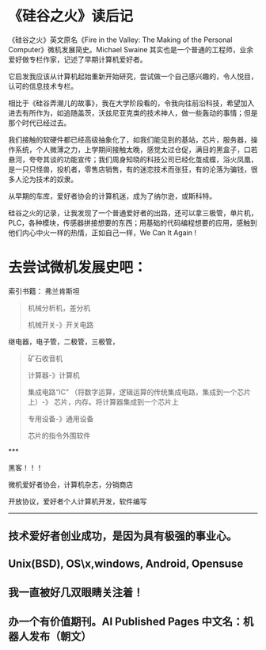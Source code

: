 《硅谷之火》读后记
==========================================

《硅谷之火》英文原名《Fire in the Valley: The Making of the Personal Computer》微机发展简史。Michael Swaine 其实也是一个普通的工程师，业余爱好做专栏作家，记述了早期计算机爱好者。

它启发我应该从计算机起始重新开始研究，尝试做一个自己感兴趣的，令人悦目，认可的信息技术专栏。

相比于《硅谷弄潮儿的故事》，我在大学阶段看的，令我向往前沿科技，希望加入进去有所作为，如追随盖茨，沃兹尼亚克类的技术神人，做一些轰动的事情；但是那个时代已经过去。

我们接触的软硬件都已经高级抽象化了，如我们能见到的基站，芯片，服务器，操作系统，个人微薄之力，上学期间接触太晚，感觉太过仓促，满目的黑盒子，口若悬河，夸夸其谈的功能宣传；我们周身知晓的科技公司已经化茧成蝶，浴火凤凰，是一只只怪兽，投机者，零售店销售，有的迷恋技术而张狂，有的沦落为骗钱，很多人沦为技术的奴隶。

从早期的车库，爱好者协会的计算机迷，成为了纳尔逊，或斯科特。

硅谷之火的记录，让我发现了一个普通爱好者的出路，还可以拿三极管，单片机，PLC，各种模块，传感器拼接想要的东西；用基础的代码编程想要的应用，感触到他们内心中火一样的热情，正如自己一样，We Can It Again ! 





# 去尝试微机发展史吧：

索引书籍： 弗兰肯斯坦

> 机械分析机，差分机
>
> 机械开关-》开关电路

继电器，电子管，二极管，三极管，

> 矿石收音机
>
> 计算器-》计算机
>
> 集成电路“IC” （将数字运算，逻辑运算的传统集成电路，集成到一个芯片上）-》 芯片，内存。将计算器集成到一个芯片上
>
> 专用设备-》通用设备
>
> 芯片的指令外围软件

\*\*\*

黑客！！！

微机爱好者协会，计算机杂志，分销商店

开放协议，爱好者个人计算机开发，软件编写

---

## 技术爱好者创业成功，是因为具有极强的事业心。

## Unix\(BSD\), OS\x,windows, Android, Opensuse

## 我一直被好几双眼睛关注着！

## 办一个有价值期刊。AI Published Pages 中文名：机器人发布（朝文）



